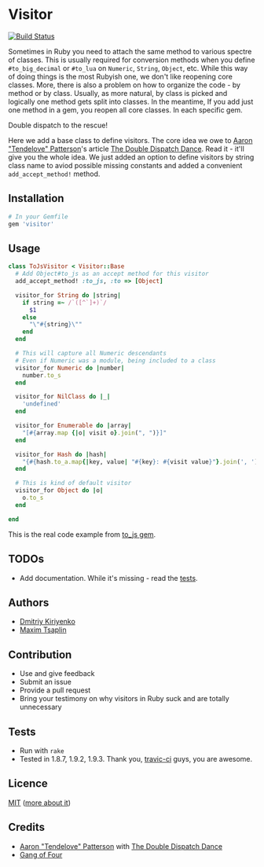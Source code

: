 # Visitor

[![Build
Status](https://secure.travis-ci.org/dmitriy-kiriyenko/Visitor.png)](http://travis-ci.org/dmitriy-kiriyenko/Visitor)

Sometimes in Ruby you need to attach the same method to various spectre
of classes. This is usually required for conversion methods when you
define `#to_big_decimal` or `#to_lua` on `Numeric`, `String`, `Object`,
etc. While this way of doing things is the most Rubyish one, we don't
like reopening core classes. More, there is also a problem on how to
organize the code - by method or by class. Usually, as more natural, by
class is picked and logically one method gets split into classes. In the
meantime, If you add just one method in a gem, you reopen all core
classes. In each specific gem.

Double dispatch to the rescue!

Here we add a base class to define visitors. The core idea we owe to
[Aaron "Tendelove" Patterson](https://github.com/tenderlove)'s article
[The Double Dispatch
Dance](http://blog.rubybestpractices.com/posts/aaronp/001_double_dispatch_dance.html).
Read it - it'll give you the whole idea. We just added an option to
define visitors by string class name to aviod possible missing constants
and added a convenient `add_accept_method!` method.

## Installation

``` ruby
# In your Gemfile
gem 'visitor'
```

## Usage

``` ruby 
class ToJsVisitor < Visitor::Base
  # Add Object#to_js as an accept method for this visitor
  add_accept_method! :to_js, :to => [Object]

  visitor_for String do |string|
    if string =~ /`([^`]+)`/
      $1
    else
      "\"#{string}\""
    end
  end

  # This will capture all Numeric descendants
  # Even if Numeric was a module, being included to a class
  visitor_for Numeric do |number|
    number.to_s
  end

  visitor_for NilClass do |_|
    'undefined'
  end

  visitor_for Enumerable do |array|
    "[#{array.map {|o| visit o}.join(", ")}]"
  end

  visitor_for Hash do |hash|
    "{#{hash.to_a.map{|key, value| "#{key}: #{visit value}"}.join(', ')}}"
  end

  # This is kind of default visitor
  visitor_for Object do |o|
    o.to_s
  end

end
```

This is the real code example from [to_js
gem](https://github.com/dmitriy-kiriyenko/to_js).

## TODOs
* Add documentation. While it's missing - read the
  [tests](https://github.com/dmitriy-kiriyenko/Visitor/blob/master/spec/lib/visitor/base_spec.rb).

## Authors
* [Dmitriy Kiriyenko](https://github.com/dmitriy-kiriyenko)
* [Maxim Tsaplin](https://github.com/maxtsap)

## Contribution
* Use and give feedback
* Submit an issue
* Provide a pull request
* Bring your testimony on why visitors in Ruby suck and are totally
  unnecessary

## Tests
* Run with `rake`
* Tested in 1.8.7, 1.9.2, 1.9.3. Thank you,
  [travic-ci](http://travis-ci.org/) guys, you are awesome.

## Licence
[MIT](https://github.com/dmitriy-kiriyenko/Visitor/blob/master/MIT-LICENCE)
([more about it](http://en.wikipedia.org/wiki/MIT_License))

## Credits
* [Aaron "Tendelove" Patterson](https://github.com/tenderlove) with [The
  Double Dispatch
Dance](http://blog.rubybestpractices.com/posts/aaronp/001_double_dispatch_dance.html)
* [Gang of Four](http://en.wikipedia.org/wiki/Design_Patterns)
